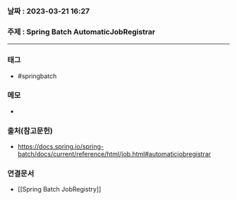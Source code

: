 ### 날짜 : 2023-03-21 16:27
### 주제 : Spring Batch AutomaticJobRegistrar
---
### 태그
* #springbatch 

### 메모
* 

### 출처(참고문헌)
-  https://docs.spring.io/spring-batch/docs/current/reference/html/job.html#automaticjobregistrar

### 연결문서
- [[Spring Batch JobRegistry]]